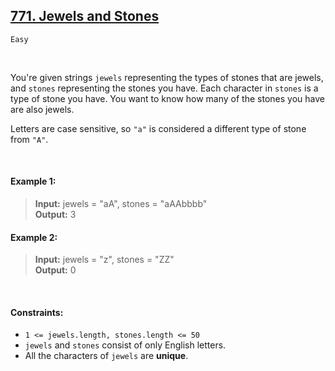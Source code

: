 ## [771. Jewels and Stones](https://leetcode.com/problems/jewels-and-stones/)

<code>Easy</code>

<br>

You're given strings <code>jewels</code> representing the types of stones that are jewels, and <code>stones</code> representing the stones you have. Each character in <code>stones</code> is a type of stone you have. You want to know how many of the stones you have are also jewels.

Letters are case sensitive, so <code>"a"</code> is considered a different type of stone from <code>"A"</code>.

<br>

#### Example 1:

> __Input:__ jewels = "aA", stones = "aAAbbbb"  
> __Output:__ 3  

#### Example 2:

> __Input:__ jewels = "z", stones = "ZZ"  
> __Output:__ 0  

<br>

#### Constraints:

- <code>1 <= jewels.length, stones.length <= 50</code>
- <code>jewels</code> and <code>stones</code> consist of only English letters.
- All the characters of <code>jewels</code> are __unique__.
